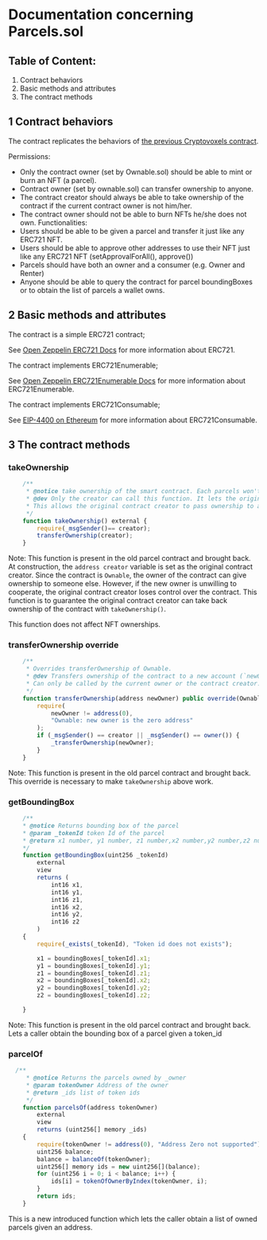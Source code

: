 # Documentation concerning Parcels.sol

## Table of Content:
1. Contract behaviors
2. Basic methods and attributes
3. The contract methods


## 1 Contract behaviors

The contract replicates the behaviors of [the previous Cryptovoxels contract](https://etherscan.io/token/0x79986af15539de2db9a5086382daeda917a9cf0c).

Permissions:
- Only the contract owner (set by Ownable.sol) should be able to mint or burn an NFT (a parcel).
- Contract owner (set by ownable.sol) can transfer ownership to anyone.
- The contract creator should always be able to take ownership of the contract if the current contract owner is not him/her.
- The contract owner should not be able to burn NFTs he/she does not own.
Functionalities:
- Users should be able to be given a parcel and transfer it just like any ERC721 NFT.
- Users should be able to approve other addresses to use their NFT just like any ERC721 NFT (setApprovalForAll(), approve())
- Parcels should have both an owner and a consumer (e.g. Owner and Renter)
- Anyone should be able to query the contract for parcel boundingBoxes or to obtain the list of parcels a wallet owns.

## 2 Basic methods and attributes
The contract is a simple ERC721 contract;

See [Open Zeppelin ERC721 Docs](https://docs.openzeppelin.com/contracts/2.x/api/token/erc721) for more information about ERC721.

The contract implements ERC721Enumerable;

See [Open Zeppelin ERC721Enumerable Docs](https://docs.openzeppelin.com/contracts/4.x/api/token/erc721#IERC721Enumerable) for more information about ERC721Enumerable.

The contract implements ERC721Consumable;

See [EIP-4400 on Ethereum](https://eips.ethereum.org/EIPS/eip-4400) for more information about ERC721Consumable.

## 3 The contract methods

### takeOwnership
```js
    /**
     * @notice take ownership of the smart contract. Each parcels won't change owner.
     * @dev Only the creator can call this function. It lets the original contract creator take over the contract.
     * This allows the original contract creator to pass ownership to another worry-free that the other individual might rebel and never give ownership back
     */
    function takeOwnership() external {
        require(_msgSender()== creator);
        transferOwnership(creator);
    }
```
Note: This function is present in the old parcel contract and brought back.
At construction, the `address creator` variable is set as the original contract creator. Since the contract is `Ownable`, the owner of the contract can give ownership to someone else.
However, if the new owner is unwilling to cooperate, the original contract creator loses control over the contract.
This function is to guarantee the original contract creator can take back ownership of the contract with `takeOwnership()`.

This function does not affect NFT ownerships.

### transferOwnership override
```js
    /**
     * Overrides transferOwnership of Ownable.
     * @dev Transfers ownership of the contract to a new account (`newOwner`).
     * Can only be called by the current owner or the contract creator.
     */
    function transferOwnership(address newOwner) public override(Ownable) {
        require(
            newOwner != address(0),
            "Ownable: new owner is the zero address"
        );
        if (_msgSender() == creator || _msgSender() == owner()) {
            _transferOwnership(newOwner);
        }
    }
```
Note: This function is present in the old parcel contract and brought back.
This override is necessary to make `takeOwnership` above work.

### getBoundingBox
```js
    /**
    * @notice Returns bounding box of the parcel
    * @param _tokenId token Id of the parcel
    * @return x1 number, y1 number, z1 number,x2 number,y2 number,z2 number 
    */
    function getBoundingBox(uint256 _tokenId)
        external
        view
        returns (
            int16 x1,
            int16 y1,
            int16 z1,
            int16 x2,
            int16 y2,
            int16 z2
        )
    {
        require(_exists(_tokenId), "Token id does not exists");

        x1 = boundingBoxes[_tokenId].x1;
        y1 = boundingBoxes[_tokenId].y1;
        z1 = boundingBoxes[_tokenId].z1;
        x2 = boundingBoxes[_tokenId].x2;
        y2 = boundingBoxes[_tokenId].y2;
        z2 = boundingBoxes[_tokenId].z2;

    }
```
Note: This function is present in the old parcel contract and brought back.
Lets a caller obtain the bounding box of a parcel given a token_id

### parcelOf
```js
  /**
     * @notice Returns the parcels owned by _owner
     * @param tokenOwner Address of the owner
     * @return _ids list of token ids
     */
    function parcelsOf(address tokenOwner)
        external
        view
        returns (uint256[] memory _ids)
    {
        require(tokenOwner != address(0), "Address Zero not supported");
        uint256 balance;
        balance = balanceOf(tokenOwner);
        uint256[] memory ids = new uint256[](balance);
        for (uint256 i = 0; i < balance; i++) {
            ids[i] = tokenOfOwnerByIndex(tokenOwner, i);
        }
        return ids;
    }
```
This is a new introduced function which lets the caller obtain a list of owned parcels given an address.